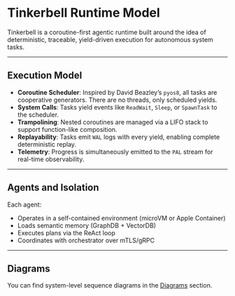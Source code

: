 # Tinkerbell Runtime Model

Tinkerbell is a coroutine-first agentic runtime built around the idea of deterministic, traceable, yield-driven execution for autonomous system tasks.

---

## Execution Model

- **Coroutine Scheduler**: Inspired by David Beazley’s `pyos8`, all tasks are cooperative generators. There are no threads, only scheduled yields.
- **System Calls**: Tasks yield events like `ReadWait`, `Sleep`, or `SpawnTask` to the scheduler.
- **Trampolining**: Nested coroutines are managed via a LIFO stack to support function-like composition.
- **Replayability**: Tasks emit `WAL` logs with every yield, enabling complete deterministic replay.
- **Telemetry**: Progress is simultaneously emitted to the `PAL` stream for real-time observability.

---

## Agents and Isolation

Each agent:

- Operates in a self-contained environment (microVM or Apple Container)
- Loads semantic memory (GraphDB + VectorDB)
- Executes plans via the ReAct loop
- Coordinates with orchestrator over mTLS/gRPC

---

## Diagrams

You can find system-level sequence diagrams in the [Diagrams](../diagrams/index.md) section.
